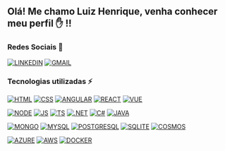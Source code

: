 ## Olá! Me chamo Luiz Henrique, venha conhecer meu perfil ✋ !! 

### Redes Sociais 📱
[![LINKEDIN](https://img.shields.io/badge/LINKEDIN-0E76A8?style=for-the-badge&logo=linkedin&logoColor=white)](https://www.linkedin.com/in/luiz-henrique-choinski-dos-santos-a4595022b/)
[![GMAIL](https://img.shields.io/badge/GMAIL-white?style=for-the-badge&logo=gmail&logoColor=red)](mailto:lhchoinski04@gmail.com)

### Tecnologias utilizadas ⚡

[![HTML](https://img.shields.io/badge/HTML-B22222?style=for-the-badge&logo=html5&logoColor=white)](#)
[![CSS](https://img.shields.io/badge/CSS-1572B6?&style=for-the-badge&logo=css3&logoColor=white)](#)
[![ANGULAR](https://img.shields.io/badge/Angular-DD0031?style=for-the-badge&logo=angular&logoColor=white)](#)
[![REACT](https://img.shields.io/badge/React-20232A?style=for-the-badge&logo=react&logoColor=61DAFB)](#)
[![VUE](https://img.shields.io/badge/Vue-black?style=for-the-badge&logo=vue.js&logoColor=4FC08D)](#)

[![NODE](https://img.shields.io/badge/Node.js-5FA04E?style=for-the-badge&logo=node.js&logoColor=white)](#)
[![JS](https://img.shields.io/badge/JavaScript-F7DF1E?style=for-the-badge&logo=javascript&logoColor=black)](#)
[![TS](https://img.shields.io/badge/TypeScript-007ACC?style=for-the-badge&logo=typescript&logoColor=white)](#)
[![.NET](https://img.shields.io/badge/.NET-512BD4?style=for-the-badge&logo=.net&logoColor=white)](#)
[![C#](https://img.shields.io/badge/C%23-239120?style=for-the-badge&logo=sharp&logoColor=white)](#)
[![JAVA](https://img.shields.io/badge/Java-ED8B00?style=for-the-badge&logo=openjdk&logoColor=white)](#)

[![MONGO](https://img.shields.io/badge/MongoDB-47A248?style=for-the-badge&logo=mongodb&logoColor=white)](#)
[![MYSQL](https://img.shields.io/badge/MySQL-005C84?style=for-the-badge&logo=mysql&logoColor=orange)](#)
[![POSTGRESQL](https://img.shields.io/badge/PostgreSQL-4169E1?style=for-the-badge&logo=PostgreSQL&logoColor=white)](#)
[![SQLITE](https://img.shields.io/badge/SQLite-07405E?style=for-the-badge&logo=sqlite&logoColor=white)](#)
[![COSMOS](https://img.shields.io/badge/CosmosDB-00CED1?style=for-the-badge&logo=saturn&logoColor=white)](#)


[![AZURE](https://img.shields.io/badge/Microsoft_Azure-0089D6?style=for-the-badge&logo=azure&logoColor=white)](#)
[![AWS](https://img.shields.io/badge/AWS-white?style=for-the-badge&logo=amazon%20web%20services&logoColor=orange)](#)
[![DOCKER](https://img.shields.io/badge/Docker-20232A?style=for-the-badge&logo=docker&logoColor=2496ED)](#)


